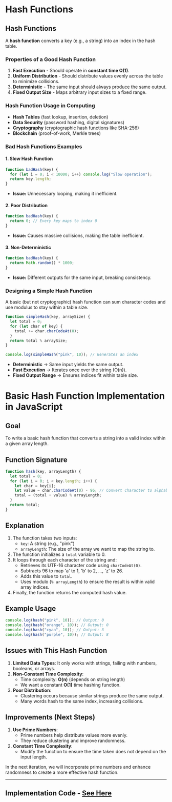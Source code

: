# Hash Functions

## Hash Functions

A **hash function** converts a key (e.g., a string) into an index in the hash table.

### Properties of a Good Hash Function

1. **Fast Execution** - Should operate in **constant time O(1)**.
2. **Uniform Distribution** - Should distribute values evenly across the table to minimize collisions.
3. **Deterministic** - The same input should always produce the same output.
4. **Fixed Output Size** - Maps arbitrary input sizes to a fixed range.

### Hash Function Usage in Computing

- **Hash Tables** (fast lookup, insertion, deletion)
- **Data Security** (password hashing, digital signatures)
- **Cryptography** (cryptographic hash functions like SHA-256)
- **Blockchain** (proof-of-work, Merkle trees)

### Bad Hash Functions Examples

#### 1. Slow Hash Function

```js
function badHash(key) {
  for (let i = 0; i < 10000; i++) console.log("Slow operation");
  return key.length;
}
```

- **Issue:** Unnecessary looping, making it inefficient.

#### 2. Poor Distribution

```js
function badHash(key) {
  return 0; // Every key maps to index 0
}
```

- **Issue:** Causes massive collisions, making the table inefficient.

#### 3. Non-Deterministic

```js
function badHash(key) {
  return Math.random() * 1000;
}
```

- **Issue:** Different outputs for the same input, breaking consistency.

### Designing a Simple Hash Function

A basic (but not cryptographic) hash function can sum character codes and use modulus to stay within a table size.

```js
function simpleHash(key, arraySize) {
  let total = 0;
  for (let char of key) {
    total += char.charCodeAt(0);
  }
  return total % arraySize;
}

console.log(simpleHash("pink", 10)); // Generates an index
```

- **Deterministic** → Same input yields the same output.
- **Fast Execution** → Iterates once over the string (O(n)).
- **Fixed Output Range** → Ensures indices fit within table size.

# Basic Hash Function Implementation in JavaScript

## Goal

To write a basic hash function that converts a string into a valid index within a given array length.

## Function Signature

```js
function hash(key, arrayLength) {
  let total = 0;
  for (let i = 0; i < key.length; i++) {
    let char = key[i];
    let value = char.charCodeAt(0) - 96; // Convert character to alphabetic position
    total = (total + value) % arrayLength;
  }
  return total;
}
```

## Explanation

1. The function takes two inputs:
   - `key`: A string (e.g., "pink")
   - `arrayLength`: The size of the array we want to map the string to.
2. The function initializes a `total` variable to 0.
3. It loops through each character of the string and:
   - Retrieves its UTF-16 character code using `charCodeAt(0)`.
   - Subtracts 96 to map 'a' to 1, 'b' to 2, ..., 'z' to 26.
   - Adds this value to `total`.
   - Uses modulo (`% arrayLength`) to ensure the result is within valid array indices.
4. Finally, the function returns the computed hash value.

## Example Usage

```js
console.log(hash("pink", 10)); // Output: 0
console.log(hash("orange", 10)); // Output: 0
console.log(hash("cyan", 10)); // Output: 3
console.log(hash("purple", 10)); // Output: 8
```

## Issues with This Hash Function

1. **Limited Data Types**: It only works with strings, failing with numbers, booleans, or arrays.
2. **Non-Constant Time Complexity**:
   - Time complexity: **O(n)** (depends on string length)
   - We want a constant **O(1)** time hashing function.
3. **Poor Distribution**:
   - Clustering occurs because similar strings produce the same output.
   - Many words hash to the same index, increasing collisions.

## Improvements (Next Steps)

1. **Use Prime Numbers**:
   - Prime numbers help distribute values more evenly.
   - They reduce clustering and improve randomness.
2. **Constant Time Complexity**:
   - Modify the function to ensure the time taken does not depend on the input length.

In the next iteration, we will incorporate prime numbers and enhance randomness to create a more effective hash function.

---

## Implementation Code - [See Here](../hash_function.js)
